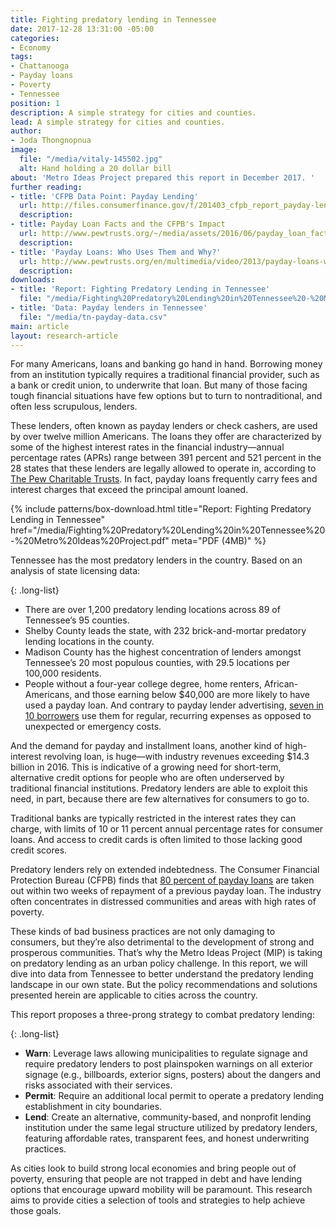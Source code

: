 ```yaml
---
title: Fighting predatory lending in Tennessee
date: 2017-12-28 13:31:00 -05:00
categories:
- Economy
tags:
- Chattanooga
- Payday loans
- Poverty
- Tennessee
position: 1
description: A simple strategy for cities and counties.
lead: A simple strategy for cities and counties.
author:
- Joda Thongnopnua
image:
  file: "/media/vitaly-145502.jpg"
  alt: Hand holding a 20 dollar bill
about: 'Metro Ideas Project prepared this report in December 2017. '
further reading:
- title: 'CFPB Data Point: Payday Lending'
  url: http://files.consumerfinance.gov/f/201403_cfpb_report_payday-lending.pdf#page=4
  description: 
- title: Payday Loan Facts and the CFPB's Impact
  url: http://www.pewtrusts.org/~/media/assets/2016/06/payday_loan_facts_and_the_cfpbs_impact.pdf
  description: 
- title: 'Payday Loans: Who Uses Them and Why?'
  url: http://www.pewtrusts.org/en/multimedia/video/2013/payday-loans-who-uses-them-and-why
  description: 
downloads:
- title: 'Report: Fighting Predatory Lending in Tennessee'
  file: "/media/Fighting%20Predatory%20Lending%20in%20Tennessee%20-%20Metro%20Ideas%20Project.pdf"
- title: 'Data: Payday lenders in Tennessee'
  file: "/media/tn-payday-data.csv"
main: article
layout: research-article
---
```


For many Americans, loans and banking go hand in hand. Borrowing money from an institution typically requires a traditional financial provider, such as a bank or credit union, to underwrite that loan. But many of those facing tough financial situations have few options but to turn to nontraditional, and often less scrupulous, lenders.

These lenders, often known as payday lenders or check cashers, are used by over twelve million Americans. The loans they offer are characterized by some of the highest interest rates in the financial industry—annual percentage rates (APRs) range between 391 percent and 521 percent in the 28 states that these lenders are legally allowed to operate in, according to [The Pew Charitable Trusts](http://www.pewtrusts.org/~/media/assets/2016/06/payday_loan_facts_and_the_cfpbs_impact.pdf). In fact, payday loans frequently carry fees and interest charges that exceed the principal amount loaned.

<div>
  {% include patterns/box-download.html title="Report: Fighting Predatory Lending in Tennessee" href="/media/Fighting%20Predatory%20Lending%20in%20Tennessee%20-%20Metro%20Ideas%20Project.pdf" meta="PDF (4MB)" %}
</div>

Tennessee has the most predatory lenders in the country. Based on an analysis of state licensing data:

{: .long-list}
+ There are over 1,200 predatory lending locations across 89 of Tennessee’s 95 counties.
+ Shelby County leads the state, with 232 brick-and-mortar predatory lending locations in the
county.
+ Madison County has the highest concentration of lenders amongst Tennessee’s 20 most populous counties, with 29.5 locations per 100,000 residents.
+ People without a four-year college degree, home renters, African-Americans, and those earning below $40,000 are more likely to have used a payday loan. And contrary to payday lender advertising, [seven in 10 borrowers](http://www.pewtrusts.org/en/multimedia/video/2013/payday-loans-who-uses-them-and-why) use them for regular, recurring expenses as opposed to unexpected or emergency costs.

And the demand for payday and installment loans, another kind of high-interest revolving loan, is huge—with industry revenues exceeding $14.3 billion in 2016. This is indicative of a growing need for short-term, alternative credit options for people who are often underserved by traditional financial institutions. Predatory lenders are able to exploit this need, in part, because there are few alternatives for consumers to go to.

Traditional banks are typically restricted in the interest rates they can charge, with limits of 10 or 11 percent annual percentage rates for consumer loans. And access to credit cards is often limited to those lacking good credit scores.

Predatory lenders rely on extended indebtedness. The Consumer Financial Protection Bureau (CFPB) finds that [80 percent of payday loans](http://files.consumerfinance.gov/f/201403_cfpb_report_payday-lending.pdf#page=4) are taken out within two weeks of repayment of a previous payday loan. The industry often concentrates in distressed communities and areas with high rates of poverty.

These kinds of bad business practices are not only damaging to consumers, but they’re also detrimental to the development of strong and prosperous communities. That’s why the Metro Ideas Project (MIP) is taking on predatory lending as an urban policy challenge. In this report, we will dive into data from Tennessee to better understand the predatory lending landscape in our own state. But the policy recommendations and solutions presented herein are applicable to cities across the country.

This report proposes a three-prong strategy to combat predatory lending:

{: .long-list}
+ **Warn**: Leverage laws allowing municipalities to regulate signage and require predatory lenders to post plainspoken warnings on all exterior signage (e.g., billboards, exterior signs, posters) about the dangers and risks associated with their services.
+ **Permit**: Require an additional local permit to operate a predatory lending establishment in city boundaries.
+ **Lend**: Create an alternative, community-based, and nonprofit lending institution under the same legal structure utilized by predatory lenders, featuring affordable rates, transparent fees, and honest underwriting practices.

As cities look to build strong local economies and bring people out of poverty, ensuring that people are not trapped in debt and have lending options that encourage upward mobility will be paramount. This research aims to provide cities a selection of tools and strategies to help achieve those goals.